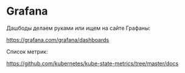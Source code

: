 # Grafana

Дашбоды делаем руками или ищем на сайте Графаны: 

https://grafana.com/grafana/dashboards

Список метрик: 

https://github.com/kubernetes/kube-state-metrics/tree/master/docs
